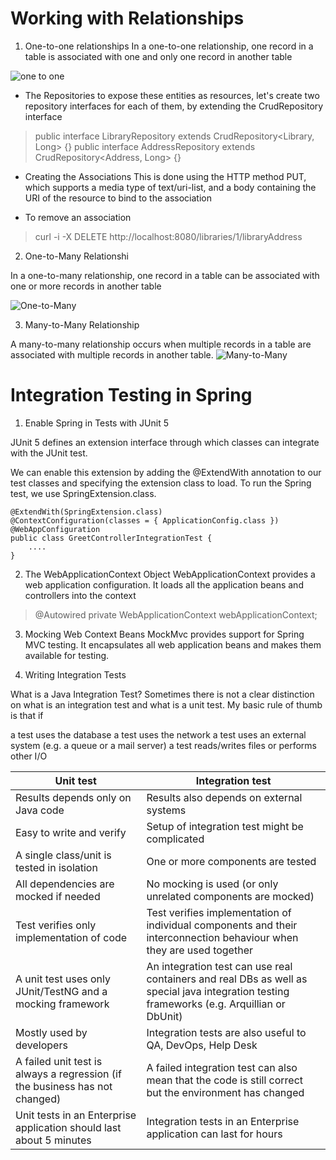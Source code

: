 # Working with Relationships
1. One-to-one relationships
In a one-to-one relationship, one record in a table is associated with one and only one record in another table

![one to one](https://fmhelp.filemaker.com/help/18/fmp/en/FMP_Help/images/one-to-one.png)

*  The Repositories
to expose these entities as resources, let's create two repository interfaces for each of them, by extending the CrudRepository interface
>public interface LibraryRepository extends CrudRepository<Library, Long> {}
>public interface AddressRepository extends CrudRepository<Address, Long> {}
* Creating the Associations
This is done using the HTTP method PUT, which supports a media type of text/uri-list, and a body containing the URI of the resource to bind to the association

* To remove an association
>curl -i -X DELETE http://localhost:8080/libraries/1/libraryAddress

2. One-to-Many Relationshi

In a one-to-many relationship, one record in a table can be associated with one or more records in another table

![One-to-Many ](https://fmhelp.filemaker.com/help/18/fmp/en/FMP_Help/images/relational.07.04.2.png)

3.  Many-to-Many Relationship

A many-to-many relationship occurs when multiple records in a table are associated with multiple records in another table.
![Many-to-Many ](https://fmhelp.filemaker.com/help/18/fmp/en/FMP_Help/images/relational.07.06.1.png)


# Integration Testing in Spring
1. Enable Spring in Tests with JUnit 5

JUnit 5 defines an extension interface through which classes can integrate with the JUnit test.

We can enable this extension by adding the @ExtendWith annotation to our test classes and specifying the extension class to load. To run the Spring test, we use SpringExtension.class.

```
@ExtendWith(SpringExtension.class)
@ContextConfiguration(classes = { ApplicationConfig.class })
@WebAppConfiguration
public class GreetControllerIntegrationTest {
    ....
}
```
2. The WebApplicationContext Object
WebApplicationContext provides a web application configuration. It loads all the application beans and controllers into the context
>@Autowired
private WebApplicationContext webApplicationContext;

3.  Mocking Web Context Beans
MockMvc provides support for Spring MVC testing. It encapsulates all web application beans and makes them available for testing.

4. Writing Integration Tests

 What is a Java Integration Test?
Sometimes there is not a clear distinction on what is an integration test and what is a unit test. My basic rule of thumb is that if

a test uses the database
a test uses the network
a test uses an external system (e.g. a queue or a mail server)
a test reads/writes files or performs other I/O

Unit test	| Integration test
------------|-----------------
Results depends only on Java code | Results also depends on external systems
Easy to write and verify  |	Setup of integration test might be complicated
A single class/unit is tested in isolation |One or more components are tested
All dependencies are mocked if needed |No mocking is used (or only unrelated components are mocked)
Test verifies only implementation of code|Test verifies implementation of individual components and their interconnection behaviour when they are used together
A unit test uses only JUnit/TestNG and a mocking framework	|An integration test can use real containers and real DBs as well as special java integration testing frameworks (e.g. Arquillian or DbUnit)
Mostly used by developers| Integration tests are also useful to QA, DevOps, Help Desk
A failed unit test is always a regression (if the business has not changed) |	A failed integration test can also mean that the code is still correct but the environment has changed
Unit tests in an Enterprise application should last about 5 minutes	|Integration tests in an Enterprise application can last for hours
